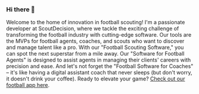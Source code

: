 ### Hi there 👋
Welcome to the home of innovation in football scouting! I'm a passionate developer at ScoutDecision, where we tackle the exciting challenge of transforming the football industry with cutting-edge software. Our tools are the MVPs for football agents, coaches, and scouts who want to discover and manage talent like a pro. With our "Football Scouting Software," you can spot the next superstar from a mile away. Our "Software for Football Agents" is designed to assist agents in managing their clients' careers with precision and ease. And let's not forget the "Football Software for Coaches" – it's like having a digital assistant coach that never sleeps (but don't worry, it doesn't drink your coffee). Ready to elevate your game? [Check out our football app here](https://www.scoutdecision.com/).
<!--
**miguelantoniogouveia/miguelantoniogouveia** is a ✨ _special_ ✨ repository because its `README.md` (this file) appears on your GitHub profile.

Here are some ideas to get you started:

- 🔭 I’m currently working on ...
- 🌱 I’m currently learning ...
- 👯 I’m looking to collaborate on ...
- 🤔 I’m looking for help with ...
- 💬 Ask me about ...
- 📫 How to reach me: ...
- 😄 Pronouns: ...
- ⚡ Fun fact: ...
-->
